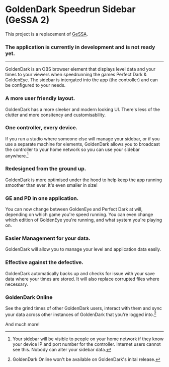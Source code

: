 # GoldenDark Speedrun Sidebar (GeSSA 2)
This project is a replacement of [GeSSA](https://github.com/LostMyTriforce/gessa/).


### The application is currently in development and is not ready yet.
---

GoldenDark is an OBS browser element that displays level data and your times to your viewers when speedrunning the games Perfect Dark & GoldenEye. The sidebar is intergated into the app (the controller) and can be configured to your needs.

### A more user friendly layout.
GoldenDark has a more sleeker and modern looking UI. There's less of the clutter and more consitency and customisability.

### One controller, every device.
If you run a studio where someone else will manage your sidebar, or if you use a separate machine for elements, GoldenDark allows you to broadcast the controller to your home network so you can use your sidebar anywhere.[^1]

### Redesigned from the ground up.
GoldenDark is more optimised under the hood to help keep the app running smoother than ever. It's even smaller in size!

### GE and PD in one application.
You can now change between GoldenEye and Perfect Dark at will, depending on which game you're speed running. You can even change which edition of GoldenEye you're running, and what system you're playing on.

### Easier Management for your data.
GoldenDark will allow you to manage your level and application data easily.

### Effective against the defective.
GoldenDark automatically backs up and checks for issue with your save data where your times are stored. It will also replace corrupted files where necessary.

### GoldenDark Online
See the grind times of other GoldenDark users, interact with them and sync your data across other instances of GoldenDark that you're logged into.[^2]

And much more!

[^1]: Your sidebar will be visible to people on your home network if they know your device IP and port number for the controller. Internet users cannot see this. Nobody can alter your sidebar data.
[^2]: GoldenDark Online won't be available on GoldenDark's inital release.
